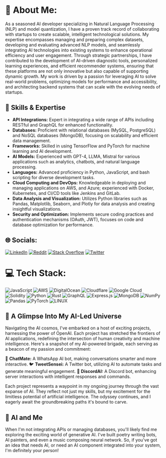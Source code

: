 # 💫 About Me:
As a seasoned AI developer specializing in Natural Language Processing (NLP) and model quantization, I have a proven track record of collaborating with startups to create scalable, intelligent technological solutions. My expertise encompasses managing and preparing complex datasets, developing and evaluating advanced NLP models, and seamlessly integrating AI technologies into existing systems to enhance operational efficiency and user engagement. Through strategic partnerships, I have contributed to the development of AI-driven diagnostic tools, personalized learning experiences, and efficient recommender systems, ensuring that these platforms are not only innovative but also capable of supporting dynamic growth. My work is driven by a passion for leveraging AI to solve real-world problems, optimizing models for performance and accessibility, and architecting backend systems that can scale with the evolving needs of startups.

## 🚀 Skills & Expertise
- **API Integrations:** Expert in integrating a wide range of APIs including RESTful and GraphQL for enhanced functionality.
- **Databases:** Proficient with relational databases (MySQL, PostgreSQL) and NoSQL databases (MongoDB), focusing on scalability and efficient data management.
- **Frameworks:** Skilled in using TensorFlow and PyTorch for machine learning and AI development.
- **AI Models:** Experienced with GPT-4, LLMA, Mistral for various applications such as analytics, chatbots, and natural language processing.
- **Languages:** Advanced proficiency in Python, JavaScript, and bash scripting for diverse development tasks.
- **Cloud Computing and DevOps:** Knowledgeable in deploying and managing applications on AWS, and Azure; experienced with Docker, Kubernetes, and CI/CD tools like Jenkins and GitLab.
- **Data Analysis and Visualization:** Utilizes Python libraries such as Pandas, Matplotlib, Seaborn, and Plotly for data analysis and creating insightful visualizations.
- **Security and Optimization:** Implements secure coding practices and authentication mechanisms (OAuth, JWT), focuses on code and database optimization for performance.


## 🌐 Socials:
[![LinkedIn](https://img.shields.io/badge/LinkedIn-%230077B5.svg?logo=linkedin&logoColor=white)](https://www.linkedin.com/in/ali-mukhtar-477895b5/) [![Reddit](https://img.shields.io/badge/Reddit-%23FF4500.svg?logo=Reddit&logoColor=white)](https://reddit.com/user/a_mukhtar) [![Stack Overflow](https://img.shields.io/badge/-Stackoverflow-FE7A16?logo=stack-overflow&logoColor=white)](https://stackoverflow.com/users/ali-mukhtar) [![Twitter](https://img.shields.io/badge/Twitter-%231DA1F2.svg?logo=Twitter&logoColor=white)](https://twitter.com/@AliMukhtat081) 

# 💻 Tech Stack:
![JavaScript](https://img.shields.io/badge/javascript-%23323330.svg?style=for-the-badge&logo=javascript&logoColor=%23F7DF1E) ![AWS](https://img.shields.io/badge/AWS-%23FF9900.svg?style=for-the-badge&logo=amazon-aws&logoColor=white) ![DigitalOcean](https://img.shields.io/badge/DigitalOcean-%230167ff.svg?style=for-the-badge&logo=digitalOcean&logoColor=white) ![Cloudflare](https://img.shields.io/badge/Cloudflare-F38020?style=for-the-badge&logo=Cloudflare&logoColor=white) ![Google Cloud](https://img.shields.io/badge/Google%20Cloud-%234285F4.svg?style=for-the-badge&logo=google-cloud&logoColor=white) ![Solidity](https://img.shields.io/badge/Solidity-%23363636.svg?style=for-the-badge&logo=solidity&logoColor=white) ![Python](https://img.shields.io/badge/python-3670A0?style=for-the-badge&logo=python&logoColor=ffdd54) ![Rust](https://img.shields.io/badge/rust-%23000000.svg?style=for-the-badge&logo=rust&logoColor=white) ![GraphQL](https://img.shields.io/badge/-GraphQL-E10098?style=for-the-badge&logo=graphql&logoColor=white) ![Express.js](https://img.shields.io/badge/express.js-%23404d59.svg?style=for-the-badge&logo=express&logoColor=%2361DAFB) ![MongoDB](https://img.shields.io/badge/MongoDB-%234ea94b.svg?style=for-the-badge&logo=mongodb&logoColor=white) ![NumPy](https://img.shields.io/badge/numpy-%23013243.svg?style=for-the-badge&logo=numpy&logoColor=white) ![Pandas](https://img.shields.io/badge/pandas-%23150458.svg?style=for-the-badge&logo=pandas&logoColor=white) ![PyTorch](https://img.shields.io/badge/PyTorch-%23EE4C2C.svg?style=for-the-badge&logo=PyTorch&logoColor=white) ![LINUX](https://img.shields.io/badge/Linux-FCC624?style=for-the-badge&logo=linux&logoColor=black)

## 🎩 A Glimpse Into My AI-Led Universe

Navigating the AI cosmos, I've embarked on a host of exciting projects, harnessing the power of OpenAI. Each project has stretched the frontiers of AI applications, redefining the intersection of human creativity and machine intelligence. Here's a snapshot of my AI-powered brigade, each serving as a beacon of my passion and commitment:



📱 **ChatMate:** A WhatsApp AI bot, making conversations smarter and more interactive.
🐦 **TweetSensei:** A Twitter bot, utilizing AI to automate tasks and generate meaningful engagement.
💬 **DiscordAI:** A Discord bot, enhancing server interactions with intelligent responses and commands.

Each project represents a waypoint in my ongoing journey through the vast expanse of AI. They reflect not just my skills, but my excitement for the limitless potential of artificial intelligence. The odyssey continues, and I eagerly await the groundbreaking paths it's bound to carve.

## 🎨 AI and Me
When I'm not integrating APIs or managing databases, you'll likely find me exploring the exciting world of generative AI. I've built poetry writing bots, AI painters, and even a music composing neural network. So, if you've got an idea that needs AI, or need an AI component integrated into your system, I'm definitely your person!




